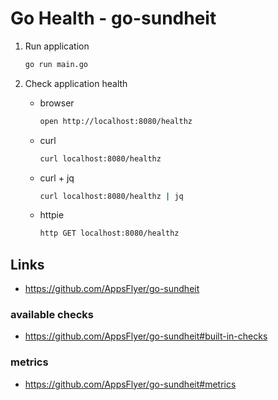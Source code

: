 
# Go Health - go-sundheit

1. Run application

    ```bash
    go run main.go
    ```

1. Check application health

    - browser
        ```bash
        open http://localhost:8080/healthz
        ```

    - curl
        ```bash
        curl localhost:8080/healthz
        ```

    - curl + jq
        ```bash
        curl localhost:8080/healthz | jq
        ```

    - httpie
        ```bash
        http GET localhost:8080/healthz
        ```

## Links

- https://github.com/AppsFlyer/go-sundheit

### available checks

- https://github.com/AppsFlyer/go-sundheit#built-in-checks

### metrics

- https://github.com/AppsFlyer/go-sundheit#metrics
